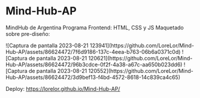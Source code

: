 # Mind-Hub-AP
MindHub de Argentina Programa Frontend: HTML, CSS y JS
Maquetado sobre pre-diseño:
<div class='container'>
    <div class='d-flex flex-column align-items-center justify-content-center'>
        ![Captura de pantalla 2023-08-21 123941](https://github.com/LoreLor/Mind-Hub-AP/assets/86624472/7f6d9186-137c-4eea-b763-06b6a0371c0d)
        ![Captura de pantalla 2023-08-21 120621](https://github.com/LoreLor/Mind-Hub-AP/assets/86624472/96b3cdce-0f2f-4a38-a67c-aa650b023dd6)
        ![Captura de pantalla 2023-08-21 120552](https://github.com/LoreLor/Mind-Hub-AP/assets/86624472/3d9bef13-f4bd-4572-8618-14c839ca4c65)
    </div>
</div>



Deploy: https://lorelor.github.io/Mind-Hub-AP/
